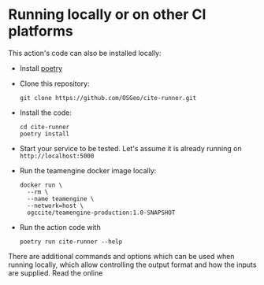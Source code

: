 # Running locally or on other CI platforms

This action's code can also be installed locally:

- Install [poetry](https://python-poetry.org/docs/)
- Clone this repository:

  ```shell
  git clone https://github.com/OSGeo/cite-runner.git
  ```
- Install the code:

  ```shell
  cd cite-runner
  poetry install
  ```

- Start your service to be tested. Let's assume it is already running on `http://localhost:5000`

- Run the teamengine docker image locally:

  ```shell
  docker run \
    --rm \
    --name teamengine \
    --network=host \
    ogccite/teamengine-production:1.0-SNAPSHOT
  ```

- Run the action code with

  ```shell
  poetry run cite-runner --help
  ```

There are additional commands and options which can be used when running locally, which allow controlling the output
format and how the inputs are supplied. Read the online
